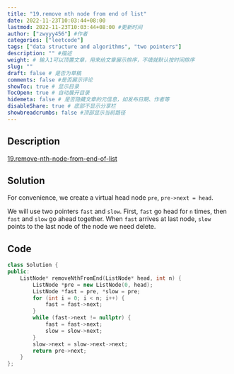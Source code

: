 ```yaml
---
title: "19.remove nth node from end of list"
date: 2022-11-23T10:03:44+08:00
lastmod: 2022-11-23T10:03:44+08:00 #更新时间
author: ["zwyyy456"] #作者
categories: ["leetcode"]
tags: ["data structure and algorithms", "two pointers"]
description: "" #描述
weight: # 输入1可以顶置文章，用来给文章展示排序，不填就默认按时间排序
slug: ""
draft: false # 是否为草稿
comments: false #是否展示评论
showToc: true # 显示目录
TocOpen: true # 自动展开目录
hidemeta: false # 是否隐藏文章的元信息，如发布日期、作者等
disableShare: true # 底部不显示分享栏
showbreadcrumbs: false #顶部显示当前路径
---
```

## Description
[19.remove-nth-node-from-end-of-list](https://leetcode.cn/problems/remove-nth-node-from-end-of-list/)

## Solution
For convenience, we create a virtual head node `pre`, `pre->next = head`.

We will use two pointers `fast` and `slow`. First, `fast` go head for `n` times, then `fast` and `slow` go ahead together. When `fast` arrives at last node, `slow` points to the last node of the node we need delete.

## Code
```cpp
class Solution {
public:
    ListNode* removeNthFromEnd(ListNode* head, int n) {
        ListNode *pre = new ListNode(0, head);
        ListNode *fast = pre, *slow = pre;
        for (int i = 0; i < n; i++) {
            fast = fast->next;
        }
        while (fast->next != nullptr) {
            fast = fast->next;
            slow = slow->next;
        }
        slow->next = slow->next->next;
        return pre->next;
    }
};
```

